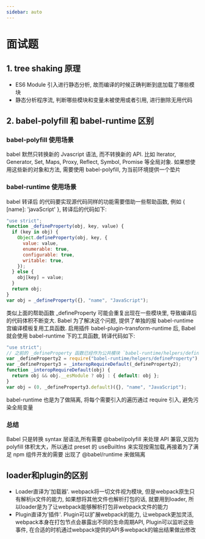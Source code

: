```yaml
---
sidebar: auto
---
```


# 面试题

## 1. tree shaking 原理

- ES6 Module 引入进行静态分析, 故而编译的时候正确判断到底加载了哪些模块
- 静态分析程序流, 判断哪些模块和变量未被使用或者引用, 进行删除无用代码

## 2. babel-polyfill 和 babel-runtime 区别

### babel-polyfill 使用场景

babel 默然只转换新的 Jvascript 语法, 而不转换新的 API. 比如 Iterator, Generator, Set, Maps, Proxy, Reflect, Symbol, Promise 等全局对象.
如果想使用这些新的对象和方法, 需要使用 babel-polyfill, 为当前环境提供一个垫片

### babel-runtime 使用场景

babel 转译后 的代码要实现源代码同样的功能需要借助一些帮助函数, 例如 { [name]: 'javaScript' }, 转译后的代码如下:

```js
"use strict";
function _defineProperty(obj, key, value) {
  if (key in obj) {
    Object.defineProperty(obj, key, {
      value: value,
      enumerable: true,
      configurable: true,
      writable: true,
    });
  } else {
    obj[key] = value;
  }
  return obj;
}
var obj = _defineProperty({}, "name", "JavaScript");
```

类似上面的帮助函数 \_defineProperty 可能会重复出现在一些模块里, 导致编译后的代码体积不断变大. Babel 为了解决这个问题, 提供了单独的报 babel-runtime 宫编译模板复用工具函数.
启用插件 babel-plugin-transform-runtime 后, Babel 就会使用 babel-runtime 下的工具函数, 转译代码如下:

```js
"use strict";
// 之前的 _defineProperty 函数已经作为公共模块 `babel-runtime/helpers/defineProperty` 使用
var _defineProperty2 = require("babel-runtime/helpers/defineProperty");
var _defineProperty3 = _interopRequireDefault(_defineProperty2);
function _interopRequireDefault(obj) {
  return obj && obj.__esModule ? obj : { default: obj };
}
var obj = (0, _defineProperty3.default)({}, "name", "JavaScript");
```

babel-runtime 也是为了做隔离, 将每个需要引入的遍历通过 require 引入, 避免污染全局变量

### 总结

Babel 只是转换 syntax 层语法,所有需要 @babel/polyfill 来处理 API 兼容,又因为 polyfill 体积太大，所以通过 preset 的 useBuiltIns 来实现按需加载,再接着为了满足 npm 组件开发的需要 出现了 @babel/runtime 来做隔离


## loader和plugin的区别

- Loader直译为'加载器'. webpack将一切文件视为模块, 但是webpack原生只有解析js文件的能力, 如果想将其他文件也解析打包的话, 就要用到loader, 所以loader是为了让webpack能够解析打包非webpack文件的能力
- Plugin直译为'插件'. Plugin可以扩展webpack的能力, 让webpack更加灵活, webpack本身在打包节点会暴露出不同的生命周期API, Plugin可以监听这些事件, 在合适的时机通过webpack提供的API多webpack的输出结果做出修改
